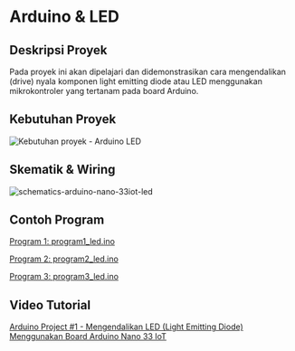 # Arduino & LED

## Deskripsi Proyek
Pada proyek ini akan dipelajari dan didemonstrasikan cara mengendalikan (drive) nyala komponen light emitting diode atau LED menggunakan mikrokontroler yang tertanam pada board Arduino.

## Kebutuhan Proyek
![Kebutuhan proyek - Arduino   LED](https://user-images.githubusercontent.com/11900221/232988569-ab0490bc-989c-48a1-bfa0-b493c4fe1832.png)

## Skematik & Wiring
![schematics-arduino-nano-33iot-led](https://user-images.githubusercontent.com/11900221/232986811-484db281-6485-4afb-9737-f8154fbf7f80.jpg)

## Contoh Program
[Program 1: program1_led.ino]([https://github.com/TaufiqSuyadhi/Belajar-Arduino-Basic/blob/main/1%20-%20Arduino%20-%20Display%20-%20LED/led_kedip1.ino](https://github.com/TaufiqSuyadhi/Belajar-Arduino-Basic/blob/main/1%20-%20Arduino%20-%20Display%20-%20LED/program1_led.ino))

[Program 2: program2_led.ino]([https://github.com/TaufiqSuyadhi/Belajar-Arduino-Basic/blob/main/1%20-%20Arduino%20-%20Display%20-%20LED/led_sebaris1.ino](https://github.com/TaufiqSuyadhi/Belajar-Arduino-Basic/blob/main/1%20-%20Arduino%20-%20Display%20-%20LED/program2_led.ino))

[Program 3: program3_led.ino]([https://github.com/TaufiqSuyadhi/Belajar-Arduino-Basic/blob/main/1%20-%20Arduino%20-%20Display%20-%20LED/led_sebaris2.ino](https://github.com/TaufiqSuyadhi/Belajar-Arduino-Basic/blob/main/1%20-%20Arduino%20-%20Display%20-%20LED/program3_led.ino)https://github.com/TaufiqSuyadhi/Belajar-Arduino-Basic/blob/main/1%20-%20Arduino%20-%20Display%20-%20LED/program3_led.ino)

## Video Tutorial
[Arduino Project #1 - Mengendalikan LED (Light Emitting Diode) Menggunakan Board Arduino Nano 33 IoT](https://www.youtube.com/watch?v=Qbj1Y0eWRtE&list=PLy3VBpgdBFy6QVOCj-ix_WwMahYYBEswy&index=7)
